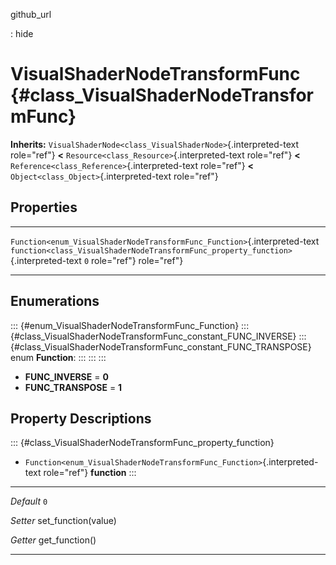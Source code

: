 github\_url

:   hide

VisualShaderNodeTransformFunc {#class_VisualShaderNodeTransformFunc}
=============================

**Inherits:**
`VisualShaderNode<class_VisualShaderNode>`{.interpreted-text role="ref"}
**\<** `Resource<class_Resource>`{.interpreted-text role="ref"} **\<**
`Reference<class_Reference>`{.interpreted-text role="ref"} **\<**
`Object<class_Object>`{.interpreted-text role="ref"}

Properties
----------

  --------------------------------------------------------------------------- ------------------------------------------------------------------------------------- -----
  `Function<enum_VisualShaderNodeTransformFunc_Function>`{.interpreted-text   `function<class_VisualShaderNodeTransformFunc_property_function>`{.interpreted-text   `0`
  role="ref"}                                                                 role="ref"}                                                                           

  --------------------------------------------------------------------------- ------------------------------------------------------------------------------------- -----

Enumerations
------------

::: {#enum_VisualShaderNodeTransformFunc_Function}
::: {#class_VisualShaderNodeTransformFunc_constant_FUNC_INVERSE}
::: {#class_VisualShaderNodeTransformFunc_constant_FUNC_TRANSPOSE}
enum **Function**:
:::
:::
:::

-   **FUNC\_INVERSE** = **0**
-   **FUNC\_TRANSPOSE** = **1**

Property Descriptions
---------------------

::: {#class_VisualShaderNodeTransformFunc_property_function}
-   `Function<enum_VisualShaderNodeTransformFunc_Function>`{.interpreted-text
    role="ref"} **function**
:::

  ----------- ----------------------
  *Default*   `0`

  *Setter*    set\_function(value)

  *Getter*    get\_function()
  ----------- ----------------------
